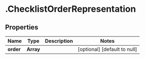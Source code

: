 # .ChecklistOrderRepresentation

## Properties
Name | Type | Description | Notes
------------ | ------------- | ------------- | -------------
**order** | **Array<string>** |  | [optional] [default to null]


